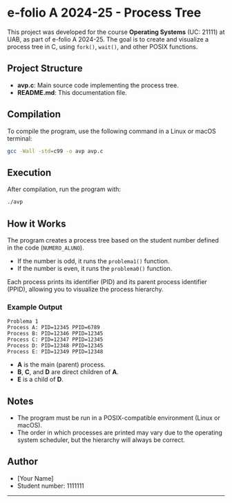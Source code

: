 # e-folio A 2024-25 - Process Tree

This project was developed for the course **Operating Systems** (UC: 21111) at UAB, as part of e-folio A 2024-25. The goal is to create and visualize a process tree in C, using `fork()`, `wait()`, and other POSIX functions.

## Project Structure

- **avp.c**: Main source code implementing the process tree.
- **README.md**: This documentation file.

## Compilation

To compile the program, use the following command in a Linux or macOS terminal:

```bash
gcc -Wall -std=c99 -o avp avp.c
```

## Execution

After compilation, run the program with:

```bash
./avp
```

## How it Works

The program creates a process tree based on the student number defined in the code (`NUMERO_ALUNO`).  
- If the number is odd, it runs the `problema1()` function.
- If the number is even, it runs the `problema0()` function.

Each process prints its identifier (PID) and its parent process identifier (PPID), allowing you to visualize the process hierarchy.

### Example Output

```
Problema 1
Process A: PID=12345 PPID=6789
Process B: PID=12346 PPID=12345
Process C: PID=12347 PPID=12345
Process D: PID=12348 PPID=12345
Process E: PID=12349 PPID=12348
```

- **A** is the main (parent) process.
- **B**, **C**, and **D** are direct children of **A**.
- **E** is a child of **D**.

## Notes

- The program must be run in a POSIX-compatible environment (Linux or macOS).
- The order in which processes are printed may vary due to the operating system scheduler, but the hierarchy will always be correct.

## Author

- [Your Name]
- Student number: 1111111

---
